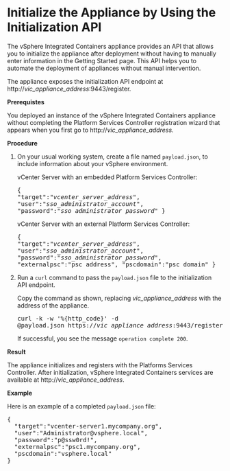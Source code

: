 # Initialize the Appliance by Using the Initialization API #

The vSphere Integrated Containers appliance provides an API that allows you to initialize the appliance after deployment without having to manually enter information in the Getting Started page. This API helps you to automate the deployment of appliances without manual intervention.

The appliance exposes the initialization API endpoint at http://<i>vic_appliance_address</i>:9443/register.

**Prerequistes**

You deployed an instance of the vSphere Integrated Containers appliance without completing the Platform Services Controller registration wizard that appears when you first go to http://<i>vic_appliance_address</i>.

**Procedure**

1. On your usual working system, create a file named `payload.json`, to include information about your vSphere environment.

    vCenter Server with an embedded Platform Services Controller:<pre>{
  "target":"<i>vcenter_server_address</i>",
  "user":"<i>sso_administrator_account</i>",
  "password":"<i>sso_administrator_password</i>"
}</pre>

    vCenter Server with an external Platform Services Controller:<pre>{
  "target":"<i>vcenter_server_address</i>",
  "user":"<i>sso_administrator_account</i>",
  "password":"<i>sso_administrator_password</i>",
  "externalpsc":"psc_address",
  "pscdomain":"psc_domain"
}</pre> 

2. Run a `curl` command to pass the `payload.json` file to the initialization API endpoint.

    Copy the command as shown, replacing <i>vic_appliance_address</i> with the address of the appliance.<pre>curl -k -w '%{http_code}' -d @payload.json https://<i>vic_appliance_address</i>:9443/register
</pre>If successful, you see the message `operation complete
200`. 

**Result**

The appliance initializes and registers with the Platforms Services Controller. After initialization, vSphere Integrated Containers services are available at  http://<i>vic_appliance_address</i>.

**Example**

Here is an example of a completed `payload.json` file: 

<pre>{
  "target":"vcenter-server1.mycompany.org",
  "user":"Administrator@vsphere.local",
  "password":"p@ssw0rd!",
  "externalpsc":"psc1.mycompany.org",
  "pscdomain":"vsphere.local"
}</pre> 